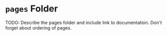 # `pages` Folder

TODO: Describe the pages folder and include link to documentation.  Don't forget about ordering of pages. 